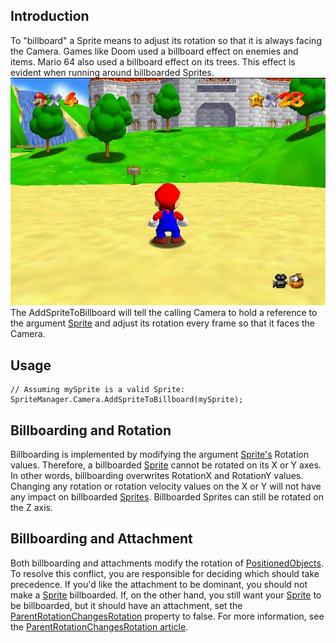 ## Introduction

To "billboard" a Sprite means to adjust its rotation so that it is always facing the Camera. Games like Doom used a billboard effect on enemies and items. Mario 64 also used a billboard effect on its trees. This effect is evident when running around billboarded Sprites. ![N64 super mario 64 start.jpg](/media/migrated_media-N64_super_mario_64_start.jpg) The AddSpriteToBillboard will tell the calling Camera to hold a reference to the argument [Sprite](/frb/docs/index.php?title=FlatRedBall.Sprite "FlatRedBall.Sprite") and adjust its rotation every frame so that it faces the Camera.

## Usage

    // Assuming mySprite is a valid Sprite:
    SpriteManager.Camera.AddSpriteToBillboard(mySprite);

## Billboarding and Rotation

Billboarding is implemented by modifying the argument [Sprite's](/frb/docs/index.php?title=FlatRedBall.Sprite "FlatRedBall.Sprite") Rotation values. Therefore, a billboarded [Sprite](/frb/docs/index.php?title=FlatRedBall.Sprite "FlatRedBall.Sprite") cannot be rotated on its X or Y axes. In other words, billboarding overwrites RotationX and RotationY values. Changing any rotation or rotation velocity values on the X or Y will not have any impact on billboarded [Sprites](/frb/docs/index.php?title=FlatRedBall.Sprite "FlatRedBall.Sprite"). Billboarded Sprites can still be rotated on the Z axis.

## Billboarding and Attachment

Both billboarding and attachments modify the rotation of [PositionedObjects](/frb/docs/index.php?title=FlatRedBall.PositionedObject "FlatRedBall.PositionedObject"). To resolve this conflict, you are responsible for deciding which should take precedence. If you'd like the attachment to be dominant, you should not make a [Sprite](/frb/docs/index.php?title=Sprite "Sprite") billboarded. If, on the other hand, you still want your [Sprite](/frb/docs/index.php?title=Sprite "Sprite") to be billboarded, but it should have an attachment, set the [ParentRotationChangesRotation](/frb/docs/index.php?title=FlatRedBall.Math.IAttachable.ParentRotationChangesRotation "FlatRedBall.Math.IAttachable.ParentRotationChangesRotation") property to false. For more information, see the [ParentRotationChangesRotation article](/frb/docs/index.php?title=FlatRedBall.Math.IAttachable.ParentRotationChangesRotation "FlatRedBall.Math.IAttachable.ParentRotationChangesRotation").
